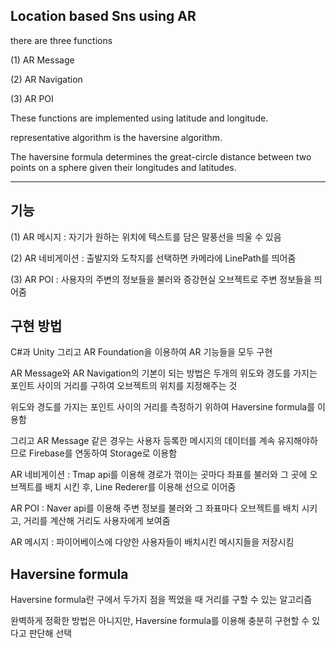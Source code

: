 Location based Sns using AR 
------------------------------------
there are three functions

(1) AR Message 

(2) AR Navigation

(3) AR POI

These functions are implemented using latitude and longitude.

representative algorithm is the haversine algorithm.

The haversine formula determines the great-circle distance between two points on a sphere given their longitudes and latitudes.

-------------------------------------
기능
-------------------------------------
(1) AR 메시지 : 자기가 원하는 위치에 텍스트를 담은 말풍선을 띄울 수 있음

(2) AR 네비게이션 : 출발지와 도착지를 선택하면 카메라에 LinePath를 띄어줌

(3) AR POI : 사용자의 주변의 정보들을 불러와 증강현실 오브젝트로 주변 정보들을 띄어줌 

구현 방법
-------------------------------------
C#과 Unity 그리고 AR Foundation을 이용하여 AR 기능들을 모두 구현 

AR Message와 AR Navigation의 기본이 되는 방법은 두개의 위도와 경도를 가지는 포인트 사이의 거리를 구하여 오브젝트의 위치를 지정해주는 것

위도와 경도를 가지는 포인트 사이의 거리를 측정하기 위하여 Haversine formula를 이용함 

그리고 AR Message 같은 경우는 사용자 등록한 메시지의 데이터를 계속 유지해야하므로 Firebase를 연동하여 Storage로 이용함

AR 네비게이션 : Tmap api를 이용해 경로가 꺾이는 곳마다 좌표를 불러와 그 곳에 오브젝트를 배치 시킨 후, Line Rederer를 이용해 선으로 이어줌

AR POI : Naver api를 이용해 주변 정보를 불러와 그 좌표마다 오브젝트를 배치 시키고, 거리를 계산해 거리도 사용자에게 보여줌 

AR 메시지 : 파이어베이스에 다양한 사용자들이 배치시킨 메시지들을 저장시킴 


Haversine formula
-------------------------------------
Haversine formula란 구에서 두가지 점을 찍었을 때 거리를 구할 수 있는 알고리즘  

완벽하게 정확한 방법은 아니지만, Haversine formula를 이용해 충분히 구현할 수 있다고 판단해 선택
